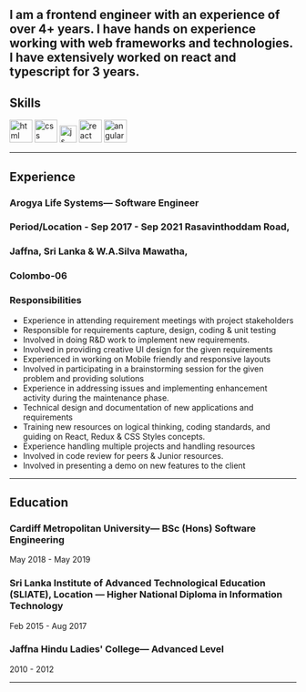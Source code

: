 I am a frontend engineer with an experience of over 4+ years. I have hands on experience working with web frameworks and technologies. I have extensively worked on react and typescript for 3 years.
---

## Skills

<p align='left'>
  <img src="https://upload.wikimedia.org/wikipedia/commons/thumb/6/61/HTML5_logo_and_wordmark.svg/2048px-HTML5_logo_and_wordmark.svg.png" alt="html" width="40" height="40">
  <img src='https://upload.wikimedia.org/wikipedia/commons/thumb/d/d5/CSS3_logo_and_wordmark.svg/1200px-CSS3_logo_and_wordmark.svg.png' alt="css" width="40" height="40">
  <img src='https://upload.wikimedia.org/wikipedia/commons/6/6a/JavaScript-logo.png' height='30' width='auto' alt="js">
   <img src="https://upload.wikimedia.org/wikipedia/commons/thumb/a/a7/React-icon.svg/1280px-React-icon.svg.png" alt="react" width="auto" height="40"/>
   <img src="https://angular.io/assets/images/logos/angular/angular.svg" alt="angular" width="40" height="40"/>
</p>

---

## Experience

### Arogya Life Systems— Software Engineer
### Period/Location - Sep 2017 - Sep 2021  Rasavinthoddam Road,
### Jaffna, Sri Lanka & W.A.Silva Mawatha,
### Colombo-06

### Responsibilities
- Experience in attending  requirement meetings with project stakeholders
- Responsible for requirements capture, design, coding & unit testing
- Involved in doing R&D work to implement new requirements. 
- Involved in providing creative  UI design for the given requirements
- Experienced in working on  Mobile friendly and responsive layouts
- Involved in participating in a brainstorming session for the given problem and providing solutions
- Experience in addressing issues and implementing enhancement activity during the maintenance phase.
- Technical design and documentation of new applications and requirements
- Training new resources on logical thinking, coding standards, and guiding on React, Redux & CSS Styles concepts.
- Experience handling multiple projects and handling resources
- Involved in code review for peers & Junior resources.
- Involved in presenting a demo on new features to the client

---

## Education

### **Cardiff Metropolitan University— BSc (Hons) Software Engineering**
May 2018 - May 2019

### **Sri Lanka Institute of Advanced Technological Education (SLIATE), Location — Higher National Diploma in Information Technology**
Feb 2015 - Aug 2017 

### **Jaffna Hindu Ladies' College— Advanced Level**
2010 - 2012

---
